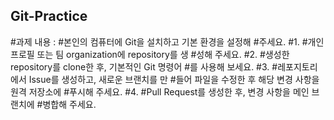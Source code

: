 ## Git-Practice

#과제 내용 :
#본인의 컴퓨터에 Git을 설치하고 기본 환경을 설정해
#주세요.
#1.
#개인 프로필 또는 팀 organization에 repository를 생
#성해 주세요.
#2.
#생성한 repository를 clone한 후, 기본적인 Git 명령어
#를 사용해 보세요.
#3.
#레포지토리에서 Issue를 생성하고, 새로운 브랜치를 만
#들어 파일을 수정한 후 해당 변경 사항을 원격 저장소에
#푸시해 주세요.
#4.
#Pull Request를 생성한 후, 변경 사항을 메인 브랜치에
#병합해 주세요.
